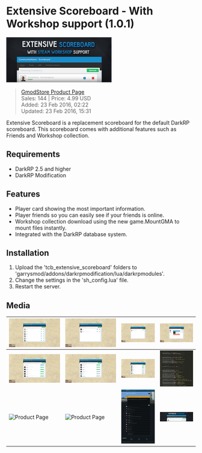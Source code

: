 # Extensive Scoreboard - With Workshop support (1.0.1)
![Banner](__product/product-listing.png)
> [GmodStore Product Page](https://www.gmodstore.com/market/view/tcb-premium-extensive-scoreboard)  
Sales: 144  | Price: 4.99 USD  
Added: 23 Feb 2016, 02:22  
Updated: 23 Feb 2016, 15:31

Extensive Scoreboard is a replacement scoreboard for the default DarkRP scoreboard. This scoreboard comes with additional features such as Friends and Workshop collection.

## Requirements
- DarkRP 2.5 and higher
- DarkRP Modification

## Features
- Player card showing the most important information.
- Player friends so you can easily see if your friends is online.
- Workshop collection download using the new game.MountGMA to mount files instantly.
- Integrated with the DarkRP database system.

## Installation
1. Upload the 'tcb_extensive_scoreboard' folders to 'garrysmod/addons/darkrpmodification/lua/darkrpmodules'.
2. Change the settings in the 'sh_config.lua' file.
3. Restart the server.

## Media
| ![Tab: Online](__product/product-image-online.png) |  ![Tab: Friends](__product/product-image-friends.png) |  ![Tab: Staff](__product/product-image-staff.png) | ![Tab: Player Card](__product/product-image-player-card.png)
|---|---|---|---|
| ![Tab: Workshop Collection](__product/product-image-workshop-collection-1.png) |  ![Tab: Workshop Collection (Installed)](__product/product-image-workshop-collection-2.png)  |  ![Tab: Workshop Collection (Downloading)](__product/product-image-workshop-collection-3.png)  | ![Tab: Settings](__product/product-image-settings.png)
| ![Product Page](__product/product-page-1.png) |  ![Product Page](__product/product-page-2.png)   |  ![Product Discussion](__product/product-discussion.png)   | ![Product Header](__product/product-header.png)
